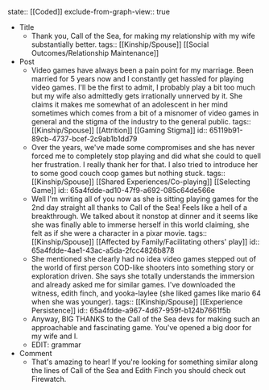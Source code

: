 state:: [[Coded]]
exclude-from-graph-view:: true

- Title
	- Thank you, Call of the Sea, for making my relationship with my wife substantially better.
	  tags:: [[Kinship/Spouse]] [[Social Outcomes/Relationship Maintenance]]
- Post
	- Video games have always been a pain point for my marriage. Been married for 5 years now and I constantly get hassled for playing video games. I'll be the first to admit, I probably play a bit too much but my wife also admittedly gets irrationally unnerved by it. She claims it makes me somewhat of an adolescent in her mind sometimes which comes from a bit of a misnomer of video games in general and the stigma of the industry to the general public.
	  tags:: [[Kinship/Spouse]] [[Attrition]] [[Gaming Stigma]]
	  id:: 65119b91-89cb-4737-bcef-2c9ab1b1dd79
	- Over the years, we've made some compromises and she has never forced me to completely stop playing and did what she could to quell her frustration. I really thank her for that. I also tried to introduce her to some good couch coop games but nothing stuck.
	  tags:: [[Kinship/Spouse]] [[Shared Experiences/Co-playing]] [[Selecting Game]]
	  id:: 65a4fdde-ad10-47f9-a692-085c64de566e
	- Well I'm writing all of you now as she is sitting playing games for the 2nd day straight all thanks to Call of the Sea! Feels like a hell of a breakthrough. We talked about it nonstop at dinner and it seems like she was finally able to immerse herself in this world claiming, she felt as if she were a character in a pixar movie.
	  tags:: [[Kinship/Spouse]] [[Affected by Family/Facilitating others' play]]
	  id:: 65a4fdde-4ae1-43ac-a5da-2fcc4826b878
	- She mentioned she clearly had no idea video games stepped out of the world of first person COD-like shooters into something story or exploration driven. She says she totally understands the immersion and already asked me for similar games. I've downloaded the witness, edith finch, and yooka-laylee (she liked games like mario 64 when she was younger).
	  tags:: [[Kinship/Spouse]] [[Experience Persistence]]
	  id:: 65a4fdde-a967-4d67-959f-b124b7661f5b
	- Anyway, BIG THANKS to the Call of the Sea devs for making such an approachable and fascinating game. You've opened a big door for my wife and I.
	- EDIT: grammar
- Comment
	- That's amazing to hear! If you're looking for something similar along the lines of Call of the Sea and Edith Finch you should check out Firewatch.